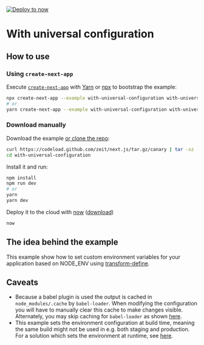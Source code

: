 [![Deploy to now](https://deploy.now.sh/static/button.svg)](https://deploy.now.sh/?repo=https://github.com/zeit/next.js/tree/master/examples/with-universal-configuration)

# With universal configuration

## How to use

### Using `create-next-app`

Execute [`create-next-app`](https://github.com/segmentio/create-next-app) with [Yarn](https://yarnpkg.com/lang/en/docs/cli/create/) or [npx](https://github.com/zkat/npx#readme) to bootstrap the example:

```bash
npx create-next-app --example with-universal-configuration with-universal-configuration-app
# or
yarn create-next-app --example with-universal-configuration with-universal-configuration-app
```

### Download manually

Download the example [or clone the repo](https://github.com/zeit/next.js):

```bash
curl https://codeload.github.com/zeit/next.js/tar.gz/canary | tar -xz --strip=2 next.js-canary/examples/with-universal-configuration
cd with-universal-configuration
```

Install it and run:

```bash
npm install
npm run dev
# or
yarn
yarn dev
```

Deploy it to the cloud with [now](https://zeit.co/now) ([download](https://zeit.co/download))

```bash
now
```

## The idea behind the example

This example show how to set custom environment variables for your application based on NODE_ENV using [transform-define](https://github.com/FormidableLabs/babel-plugin-transform-define).

## Caveats

- Because a babel plugin is used the output is cached in `node_modules/.cache` by `babel-loader`. When modifying the configuration you will have to manually clear this cache to make changes visible. Alternately, you may skip caching for `babel-loader` as shown [here](https://github.com/zeit/next.js/issues/1103#issuecomment-279529809).
- This example sets the environment configuration at build time, meaning the same build might not be used in e.g. both staging and production. For a solution which sets the environment at runtime, see [here](https://github.com/zeit/next.js/issues/1488#issuecomment-289108931). 
